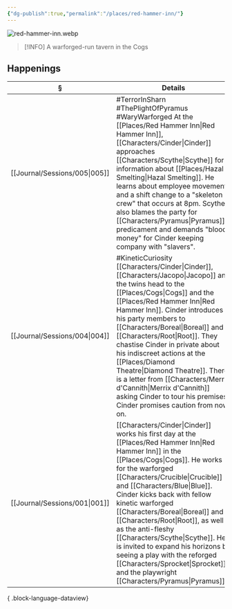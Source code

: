 ```yaml
---
{"dg-publish":true,"permalink":"/places/red-hammer-inn/"}
---
```


![red-hammer-inn.webp](/img/user/z_attachments/red-hammer-inn.webp)

> [!INFO] A warforged-run tavern in the Cogs
## Happenings
| §                                | Details                                                                                                                                                                                                                                                                                                                                                                               |
| -------------------------------- | ------------------------------------------------------------------------------------------------------------------------------------------------------------------------------------------------------------------------------------------------------------------------------------------------------------------------------------------------------------------------------------- |
| [[Journal/Sessions/005\|005]] | #TerrorInSharn #ThePlightOfPyramus #WaryWarforged At the [[Places/Red Hammer Inn\|Red Hammer Inn]], [[Characters/Cinder\|Cinder]] approaches [[Characters/Scythe\|Scythe]] for information about [[Places/Hazal Smelting\|Hazal Smelting]]. He learns about employee movement and a shift change to a "skeleton crew" that occurs at 8pm. Scythe also blames the party for [[Characters/Pyramus\|Pyramus]]'s predicament and demands "blood money" for Cinder keeping company with "slavers". |
| [[Journal/Sessions/004\|004]] | #KineticCuriosity [[Characters/Cinder\|Cinder]], [[Characters/Jacopo\|Jacopo]] and the twins head to the [[Places/Cogs\|Cogs]] and the [[Places/Red Hammer Inn\|Red Hammer Inn]]. Cinder introduces his party members to [[Characters/Boreal\|Boreal]] and [[Characters/Root\|Root]]. They chastise Cinder in private about his indiscreet actions at the [[Places/Diamond Theatre\|Diamond Theatre]]. There is a letter from [[Characters/Merrix d'Cannith\|Merrix d'Cannith]] asking Cinder to tour his premises. Cinder promises caution from now on. |
| [[Journal/Sessions/001\|001]] | [[Characters/Cinder\|Cinder]] works his first day at the [[Places/Red Hammer Inn\|Red Hammer Inn]] in the [[Places/Cogs\|Cogs]]. He works for the warforged [[Characters/Crucible\|Crucible]] and [[Characters/Blue\|Blue]]. Cinder kicks back with fellow kinetic warforged [[Characters/Boreal\|Boreal]] and [[Characters/Root\|Root]], as well as the anti-fleshy [[Characters/Scythe\|Scythe]]. He is invited to expand his horizons by seeing a play with the reforged [[Characters/Sprocket\|Sprocket]] and the playwright [[Characters/Pyramus\|Pyramus]].                  |

{ .block-language-dataview}